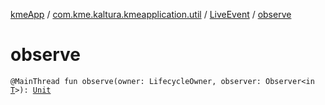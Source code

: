 [kmeApp](../../index.md) / [com.kme.kaltura.kmeapplication.util](../index.md) / [LiveEvent](index.md) / [observe](./observe.md)

# observe

`@MainThread fun observe(owner: LifecycleOwner, observer: Observer<in `[`T`](index.md#T)`>): `[`Unit`](https://kotlinlang.org/api/latest/jvm/stdlib/kotlin/-unit/index.html)